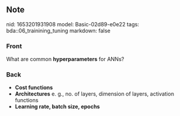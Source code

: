 ## Note
nid: 1653201931908
model: Basic-02d89-e0e22
tags: bda::06_trainining_tuning
markdown: false

### Front
What are common <b>hyperparameters</b> for ANNs?

### Back
<ul>
  <li><b>Cost functions</b>
  <li><b>Architectures</b> e. g., no. of layers, dimension of
  layers, activation functions
  <li><b>Learning rate, batch size, epochs</b>
</ul>
